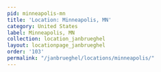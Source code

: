 ```yaml
---
pid: minneapolis-mn
title: 'Location: Minneapolis, MN'
category: United States
label: Minneapolis, MN
collection: location_janbrueghel
layout: locationpage_janbrueghel
order: '103'
permalink: "/janbrueghel/locations/minneapolis/"
---
```

